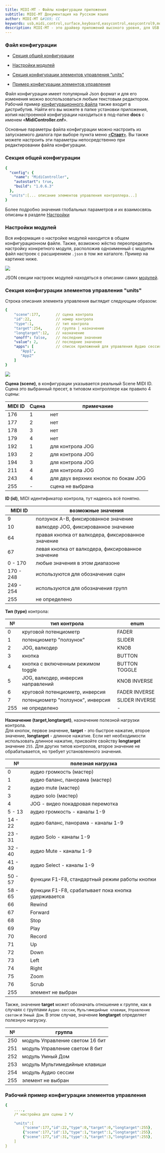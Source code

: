 ```yaml
---
title: MIDI-MT - Файлы конфигурации приложения
subtitle: MIDI-MT Документация на Русском языке
author: MIDI-MT &#169; CC
keywords: usb,midi,control,surface,keyboard,easycontrol,easycontrol9,mqtt,lights,dmx,dmx512,artnet,soundbar,premiere pro,proxy,driver
description: MIDI-MT - это драйвер приложений высокого уровня, для USB MIDI панелей управлений
---
```


### Файл конфигурации

- [Секция общей конфигурации](#секция-общей-конфигурации) 

- [Настройки модулей](#настройки-модулей) 

- [Секция конфигурации элементов управления “units”](#секция-конфигурации-элементов-управления-units) 

- [Пример конфигурации элементов управления](#рабочий-пример-конфигурации-элементов-управления) 


Файл конфигурации имеет популярный Json формат и для его изменения можно воспользоваться любым текстовым редактором. Рабочий пример [конфигурационного файла](https://raw.githubusercontent.com/ClaudiaCoord/MIDI-EasyControl-to-Mackie-translator-for-Premiere-Pro/main/docs/Dist/MidiController.cnf) также входит в дистрибутив. Найти его вы можете в папке установки приложения, копия настроенной конфигурации находиться в под-папке **docs** с именем «**MidiController.cnf**».

Основные параметры файла конфигурации можно настроить из запускаемого диалога при выборе пункта меню [«**Старт**»](Launch.html). Вы также можете настроить эти параметры непосредственно при редактировании файла конфигурации.

### Секция общей конфигурации

```yaml
{
  "config": {
    "name": "MidiController",
    "autostart": true,
    "build": "1.0.6.3"
  },
  "units":[... описание элементов управления контроллера...]
}
```

Более подробно значения глобальных параметров и их взаимосвязь описаны в разделе [Настройки](Settings.html)

### Настройки модулей

Вся информация о настройке модулей находится в общем конфигурационном файле. Также, возможно жёстко переопределить настройку конкретного модуля, расположив одноименный с модулем файл настроек с расширением `.json` в том же каталоге. Пример на картинке ниже.

![](https://claudiacoord.github.io/MIDI-MT/images/helper/plugin-config.png)

JSON секции настроек модулей находяться в описании самих [модулей](Settings.html).

### Секция конфигурации элементов управления "units"

Строка описания элемента управления выглядит следующим образом:

```yaml
{
    "scene":177,       // сцена контрола
    "id":22,           // номер контрола
    "type":1,          // тип контрола
    "target":254,      // группа | назначение
    "longtarget":12,   // назначение
    "onoff": false,    // последние значение
    "value": 2,        // последние значение
    "apps": [          // список приложений для управления Аудио сессиями
       "App1",
       "App2"
    ]
}
```

![](https://claudiacoord.github.io/MIDI-MT/images/helper/ctrl9.png)  

**Сцена (scene)**, в конфигурации указывается реальный Scene MIDI ID.  
Сцена это выбранный пресет, в типовом контроллере как правило 4 сцены:  

| MIDI ID | Сцена | примечание                           |
| ------- | ----- | ------------------------------------ |
| 176     | 1     | нет                                  |
| 177     | 2     | нет                                  |
| 178     | 3     | нет                                  |
| 179     | 4     | нет                                  |
| 192     | 1     | для контрола JOG                     |
| 193     | 2     | для контрола JOG                     |
| 194     | 3     | для контрола JOG                     |
| 211     | 4     | для контрола JOG                     |
| 243     | 4     | для двух верхних кнопок по бокам JOG |
| 255     | -     | сцена не выбрана                     |

**ID (id)**, MIDI идентификатор контрола, тут надеюсь всё понятно.  

| MIDI ID   | возможные значения                                 |
| --------- | -------------------------------------------------- |
| 9         | ползунок A-B, фиксированное значение               |
| 10        | валкодер JOG, фиксированное значение               |
| 64        | правая кнопка от валкодера, фиксированное значение |
| 67        | левая кнопка от валкодера, фиксированное значение  |
| 0 - 170   | любые значения в этом диапазоне                    |
| 170 - 248 | используются для обозначения сцен                  |
| 249 - 254 | используются для обозначения групп                 |
| 255       | не определено                                      |

**Тип (type)** контрола:  

| №   | тип контрола                        | enum           |
| --- | ----------------------------------- | -------------- |
| 0   | круговой потенциометр               | FADER          |
| 1   | потенциометр "ползунок"             | SLIDER         |
| 2   | JOG, валкодер                       | KNOB           |
| 3   | кнопка                              | BUTTON         |
| 4   | кнопка с включенным режимом toggle  | BUTTON TOGGLE  |
| 5   | JOG, валкодер, инверсия направлений | KNOB INVERSE   |
| 6   | круговой потенциометр, инверсия     | FADER INVERSE  |
| 7   | потенциометр "ползунок", инверсия   | SLIDER INVERSE |
| 255 | не определено                       | -              |

**Назначение (target,longtarget)**, назначение полезной нагрузки контрола.  
Для кнопок, первое значение, **target** - это быстрое нажатие, второе значение, **longtarget** - длинное нажатие. Если нет необходимости использовать длинное нажатие, присвойте свойству **longtarget** значение `255`. Для других типов контролов, второе значение не обрабатывается, но требует установленного значения.  

| №       | полезная нагрузка                                   |
| ------- | --------------------------------------------------- |
| 0       | аудио громкость (мастер)                            |
| 1       | аудио баланс, панорама (мастер)                     |
| 2       | аудио mute (мастер)                                 |
| 3       | аудио solo (мастер)                                 |
| 4       | JOG - видео покадровая перемотка                    |
| 5  - 13 | аудио громкость - каналы 1-9                        |
| 14 - 22 | аудио баланс, панорама - каналы 1-9                 |
| 23 - 31 | аудио Solo - каналы 1-9                             |
| 32 - 40 | аудио Mute - каналы 1-9                             |
| 41 - 49 | аудио Select - каналы 1-9                           |
| 50 - 57 | функции F1-F8, стандартный режим работы кнопки      |
| 58 - 65 | функции F1-F8, срабатывает пока кнопка удерживается |
| 66      | Rewind                                              |
| 67      | Forward                                             |
| 68      | Stop                                                |
| 69      | Play                                                |
| 70      | Record                                              |
| 71      | Up                                                  |
| 72      | Down                                                |
| 73      | Left                                                |
| 74      | Right                                               |
| 75      | Zoom                                                |
| 76      | Scrub                                               |
| 255     | элемент не выбран                                   |

Также, значение **target** может обозначать отношение к группе, как в случаях с группами `Аудио сессии`, `Мультимедийные клавиши`, `Управление светом` и `Умный Дом`. В этом случае, значение **longtarget** определяет полезную нагрузку.

| №   | группа                           |
| --- | -------------------------------- |
| 250 | модуль  Управление светом 16 бит |
| 251 | модуль  Управление светом 8 бит  |
| 252 | модуль  Умный Дом                |
| 253 | модуль  Мультимедийные клавиши   |
| 254 | модуль  Аудио сессии             |
| 255 | элемент не выбран                |

### Рабочий пример конфигурации элементов управления

```yaml
{
    ....,
    /* настройка для сцены 2 */

    "units":[
        {"scene":177,"id":22,"type":0,"target":0,"longtarget":255},
        {"scene":177,"id":13,"type":1,"target":1,"longtarget":255},
        {"scene":177,"id":31,"type":3,"target":3,"longtarget":255},
    ]
}
```
